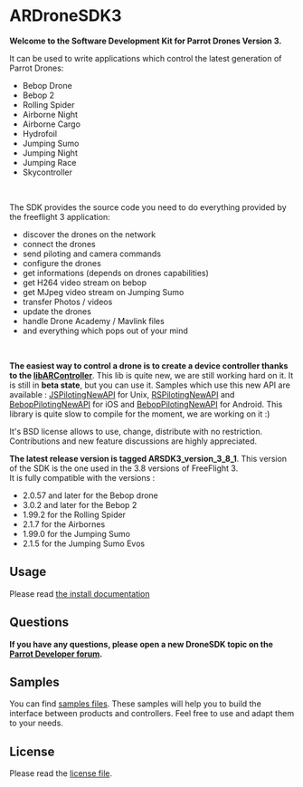 ARDroneSDK3
===============

**Welcome to the Software Development Kit for Parrot Drones Version 3.**

It can be used to write applications which control the latest generation of Parrot Drones:
- Bebop Drone
- Bebop 2
- Rolling Spider
- Airborne Night
- Airborne Cargo
- Hydrofoil
- Jumping Sumo
- Jumping Night
- Jumping Race
- Skycontroller

<br>
  
The SDK provides the source code you need to do everything provided by the freeflight 3 application:
- discover the drones on the network
- connect the drones
- send piloting and camera commands
- configure the drones
- get informations (depends on drones capabilities)
- get H264 video stream on bebop
- get MJpeg video stream on Jumping Sumo
- transfer Photos / videos
- update the drones
- handle Drone Academy / Mavlink files
- and everything which pops out of your mind

<br>

**The easiest way to control a drone is to create a device controller thanks to the [libARController](https://github.com/Parrot-Developers/libARController)**. This lib is quite new, we are still working hard on it. It is still in **beta state**, but you can use it. Samples which use this new API are available : [JSPilotingNewAPI](https://github.com/Parrot-Developers/Samples/tree/master/Unix/JSPilotingNewAPI) for Unix, [RSPilotingNewAPI](https://github.com/Parrot-Developers/Samples/tree/master/iOS/RSPilotingNewAPI) and [BebopPilotingNewAPI](https://github.com/Parrot-Developers/Samples/tree/master/iOS/BebopPilotingNewAPI) for iOS and [BebopPilotingNewAPI](https://github.com/Parrot-Developers/Samples/tree/master/Android/BebopPilotingNewAPI) for Android. This library is quite slow to compile for the moment, we are working on it :)

It's BSD license allows to use, change, distribute with no restriction.
Contributions and new feature discussions are highly appreciated.


**The latest release version is tagged ARSDK3_version_3_8_1**. This version of the SDK is the one used in the 3.8 versions of FreeFlight 3. <br/>
It is fully compatible with the versions :

* 2.0.57 and later for the Bebop drone
* 3.0.2 and later for the Bebop 2
* 1.99.2 for the Rolling Spider
* 2.1.7 for the Airbornes
* 1.99.0 for the Jumping Sumo
* 2.1.5 for the Jumping Sumo Evos

Usage
-------------
Please read [the install documentation](https://github.com/ARDroneSDK3/Docs/blob/master/Installation/INSTALL)

Questions
----
**If you have any questions, please open a new DroneSDK topic on the [Parrot Developer forum](http://forum.developer.parrot.com/).**

Samples
---------
You can find [samples files](https://github.com/ARDroneSDK3/Samples.git). These samples will help you to build the interface between products and controllers. 
Feel free to use and adapt them to your needs.

License
---------
Please read the [license file](https://github.com/ARDroneSDK3/ARSDKBuildUtils/blob/master/LICENSE.md).